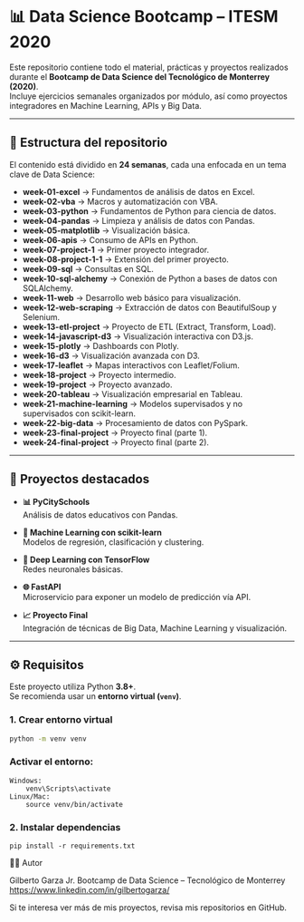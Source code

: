 # 📊 Data Science Bootcamp – ITESM 2020

Este repositorio contiene todo el material, prácticas y proyectos realizados durante el **Bootcamp de Data Science del Tecnológico de Monterrey (2020)**.  
Incluye ejercicios semanales organizados por módulo, así como proyectos integradores en Machine Learning, APIs y Big Data.  

---

## 📂 Estructura del repositorio

El contenido está dividido en **24 semanas**, cada una enfocada en un tema clave de Data Science:

- **week-01-excel** → Fundamentos de análisis de datos en Excel.  
- **week-02-vba** → Macros y automatización con VBA.  
- **week-03-python** → Fundamentos de Python para ciencia de datos.  
- **week-04-pandas** → Limpieza y análisis de datos con Pandas.  
- **week-05-matplotlib** → Visualización básica.  
- **week-06-apis** → Consumo de APIs en Python.  
- **week-07-project-1** → Primer proyecto integrador.  
- **week-08-project-1-1** → Extensión del primer proyecto.  
- **week-09-sql** → Consultas en SQL.  
- **week-10-sql-alchemy** → Conexión de Python a bases de datos con SQLAlchemy.  
- **week-11-web** → Desarrollo web básico para visualización.  
- **week-12-web-scraping** → Extracción de datos con BeautifulSoup y Selenium.  
- **week-13-etl-project** → Proyecto de ETL (Extract, Transform, Load).  
- **week-14-javascript-d3** → Visualización interactiva con D3.js.  
- **week-15-plotly** → Dashboards con Plotly.  
- **week-16-d3** → Visualización avanzada con D3.  
- **week-17-leaflet** → Mapas interactivos con Leaflet/Folium.  
- **week-18-project** → Proyecto intermedio.  
- **week-19-project** → Proyecto avanzado.  
- **week-20-tableau** → Visualización empresarial en Tableau.  
- **week-21-machine-learning** → Modelos supervisados y no supervisados con scikit-learn.  
- **week-22-big-data** → Procesamiento de datos con PySpark.  
- **week-23-final-project** → Proyecto final (parte 1).  
- **week-24-final-project** → Proyecto final (parte 2).  

---

## 🚀 Proyectos destacados

- **📊 PyCitySchools**  
  Análisis de datos educativos con Pandas.  

- **🤖 Machine Learning con scikit-learn**  
  Modelos de regresión, clasificación y clustering.  

- **🧠 Deep Learning con TensorFlow**  
  Redes neuronales básicas.  

- **🌐 FastAPI**  
  Microservicio para exponer un modelo de predicción vía API.  

- **📈 Proyecto Final**  
  Integración de técnicas de Big Data, Machine Learning y visualización.  

---

## ⚙️ Requisitos

Este proyecto utiliza Python **3.8+**.  
Se recomienda usar un **entorno virtual (`venv`)**.

### 1. Crear entorno virtual
```bash
python -m venv venv
```

### Activar el entorno:
    Windows:
        venv\Scripts\activate
    Linux/Mac:
        source venv/bin/activate

### 2. Instalar dependencias
    pip install -r requirements.txt

🧑‍💻 Autor

Gilberto Garza Jr.
Bootcamp de Data Science – Tecnológico de Monterrey
https://www.linkedin.com/in/gilbertogarza/

Si te interesa ver más de mis proyectos, revisa mis repositorios en GitHub.